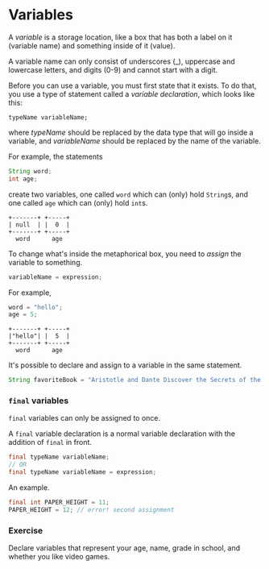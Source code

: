 # Variables
A *variable* is a storage location, like a box that has both a label on it (variable name) and something inside of it (value).

A variable name can only consist of underscores (_), uppercase and lowercase letters, and digits (0-9) and cannot start with a digit.

Before you can use a variable, you must first state that it exists. To do that, you use a type of statement called a *variable declaration*, which looks like this:

```
typeName variableName;
```
where *typeName* should be replaced by the data type that will go inside a variable, and *variableName* should be replaced by the name of the variable.

For example, the statements
```java
String word;
int age;
```
create two variables, one called `word` which can (only) hold `String`s, and one called `age` which can (only) hold `int`s.

```plaintext
+-------+ +-----+
| null  | |  0  |
+-------+ +-----+
  word      age
```

To change what's inside the metaphorical box, you need to *assign* the variable to something.

```java
variableName = expression;
```

For example,
```java
word = "hello";
age = 5;
```

```plaintext
+-------+ +-----+
|"hello"| |  5  |
+-------+ +-----+
  word      age
```

It's possible to declare and assign to a variable in the same statement.

```java
String favoriteBook = "Aristotle and Dante Discover the Secrets of the Universe";
```

### `final` variables
`final` variables can only be assigned to once.

A `final` variable declaration is a normal variable declaration with the addition of `final` in front.

```java
final typeName variableName;
// OR
final typeName variableName = expression;
```

An example.

```java
final int PAPER_HEIGHT = 11;
PAPER_HEIGHT = 12; // error! second assignment
```

### Exercise
Declare variables that represent your age, name, grade in school, and whether you like video games.
